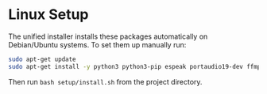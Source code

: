 # Linux Setup

The unified installer installs these packages automatically on Debian/Ubuntu systems.
To set them up manually run:

```bash
sudo apt-get update
sudo apt-get install -y python3 python3-pip espeak portaudio19-dev ffmpeg
```

Then run `bash setup/install.sh` from the project directory.

